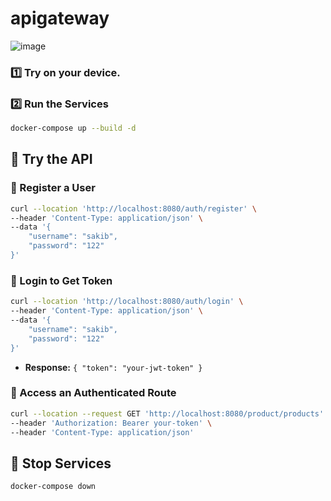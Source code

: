 ﻿# apigateway
![image](https://github.com/user-attachments/assets/e137f947-229a-4b18-89f4-c1259372aff8)

### 1️⃣ Try on your device.

### 2️⃣ Run the Services

```sh
docker-compose up --build -d
```

## 🚀 Try the API
### 🔹 Register a User
```sh
curl --location 'http://localhost:8080/auth/register' \
--header 'Content-Type: application/json' \
--data '{
    "username": "sakib",
    "password": "122"
}'
```

### 🔹 Login to Get Token
```sh
curl --location 'http://localhost:8080/auth/login' \
--header 'Content-Type: application/json' \
--data '{
    "username": "sakib",
    "password": "122"
}'
```
- **Response:** `{ "token": "your-jwt-token" }`

### 🔹 Access an Authenticated Route
```sh
curl --location --request GET 'http://localhost:8080/product/products' \
--header 'Authorization: Bearer your-token' \
--header 'Content-Type: application/json'
```

## 🛑 Stop Services
```sh
docker-compose down
```

